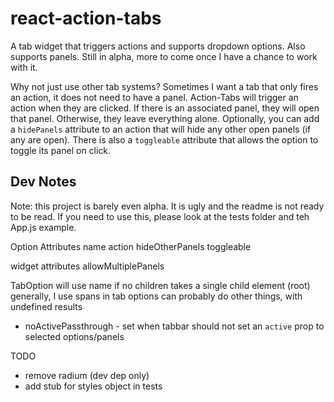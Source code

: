 react-action-tabs
=================

A tab widget that triggers actions and supports dropdown options. Also supports panels. Still in alpha, more to come once I have a chance to work with it.

Why not just use other tab systems? Sometimes I want a tab that only fires an action, it does not need to have a panel. Action-Tabs will trigger an action when they are clicked. If there is an associated panel, they will open that panel. Otherwise, they leave everything alone. Optionally, you can add a `hidePanels` attribute to an action that will hide any other open panels (if any are open). There is also a `toggleable` attribute that allows the option to toggle its panel on click.


## Dev Notes

Note: this project is barely even alpha. It is ugly and the readme is not ready to be read. If you need to use this, please look at the tests folder and teh App.js example.

Option Attributes
  name
  action
  hideOtherPanels
  toggleable

widget attributes
  allowMultiplePanels


TabOption will use name if no children
  takes a single child element (root)
  generally, I use spans in tab options
  can probably do other things, with undefined results
  - noActivePassthrough - set when tabbar should not set an `active` prop to selected options/panels

TODO
  - remove radium (dev dep only)
  - add stub for styles object in tests
